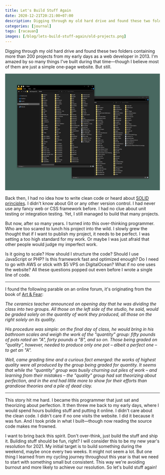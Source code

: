 ```yaml
---
title: Let's Build Stuff Again
date: 2020-12-21T20:21:00+07:00
description: Digging through my old hard drive and found these two folders containing more than 200 projects from my early days as a web developer in 2013. I'm amazed by so many things I've built during that time.
categories: [journal]
tags: [racauan]
images: [/blog/lets-build-stuff-again/old-projects.png]
---
```

Digging through my old hard drive and found these two folders containing more than 200 projects from my early days as a web developer in 2013. I'm amazed by so many things I've built during that time—though I believe most of them are just a simple one-page website. But still. 

![Two folders from the old days.](old-projects.png)

Back then, I had no idea how to write clean code or heard about [SOLID principles](https://en.wikipedia.org/wiki/SOLID). I didn't know about Git or any other version control. I had never use any fancy web or CSS framework before. I had no clue about unit testing or integration testing. Yet, I still managed to build that many projects.

But now, after so many years. I turned into this over-thinking programmer. Who are too scared to lunch his project into the wild. I slowly grew the thought that if I want to publish my project, it needs to be perfect. I was setting a too high standard for my work. Or maybe I was just afraid that other people would judge my imperfect work.

Is it going to scale? How should I structure the code? Should I use JavaScript or PHP? Is this framework fast and optimized enough? Do I need to go with AWS or stick with $5 VPS on DigitalOcean? What if no one uses the website? All these questions popped out even before I wrote a single line of code.

***

I found the following parable on an online forum, it's originating from the book of [Art & Fear](https://www.goodreads.com/book/show/187633.Art_and_Fear):

*The ceramics teacher announced on opening day that he was dividing the class into two groups. All those on the left side of the studio, he said, would be graded solely on the quantity of work they produced, all those on the right solely on its quality.*

*His procedure was simple: on the final day of class, he would bring in his bathroom scales and weigh the work of the "quantity" group: fifty pounds of pots rated an "A", forty pounds a "B", and so on. Those being graded on "quality", however, needed to produce only one pot – albeit a perfect one – to get an "A".*

*Well, came grading time and a curious fact emerged: the works of highest quality were all produced by the group being graded for quantity. It seems that while the "quantity" group was busily churning out piles of work – and learning from their mistakes – the "quality" group had sat theorizing about perfection, and in the end had little more to show for their efforts than grandiose theories and a pile of dead clay.*

***

This story hit me hard. I became this programmer that just sat and theorizing about perfection. It then threw me back to my early days, where I would spend hours building stuff and putting it online. I didn't care about the clean code. I didn't care if no one visits the website. I did it because it was fun. And I took pride in what I built—though now reading the source code makes me frowned.

I want to bring back this spirit. Don't over-think, just build the stuff and ship it. Building stuff should be fun, right? I will consider this to be my new year's resolution for 2021. My initial target is to build something during the weekend, maybe once every two weeks. It might not seem a lot. But one thing I learned from my cycling journey throughout this year is that we need to start with something small but consistent. This way we're avoiding burnout and more likely to achieve our resolution. So let's build stuff again!

